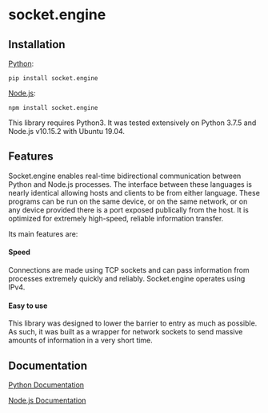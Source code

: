 # socket.engine

## Installation

[Python](https://pypi.org/project/socket.engine/):
```
pip install socket.engine
```

[Node.js](https://www.npmjs.com/package/socket.engine):
```
npm install socket.engine
```

This library requires Python3. It was tested extensively on Python 3.7.5 and Node.js v10.15.2 with Ubuntu 19.04.

## Features
Socket.engine enables real-time bidirectional communication between Python and Node.js processes. The interface between these languages is nearly identical allowing hosts and clients to be from either language. These programs can be run on the same device, or on the same network, or on any device provided there is a port exposed publically from the host. It is optimized for extremely high-speed, reliable information transfer.

Its main features are:

#### Speed
Connections are made using TCP sockets and can pass information from processes extremely quickly and reliably. Socket.engine operates using IPv4.

#### Easy to use
This library was designed to lower the barrier to entry as much as possible. As such, it was built as a wrapper for network sockets to send massive amounts of information in a very short time.

## Documentation

[Python Documentation](https://github.com/0xJeremy/socket.engine/blob/master/python/README.md)

[Node.js Documentation](https://github.com/0xJeremy/socket.engine/blob/master/nodejs/README.md)
